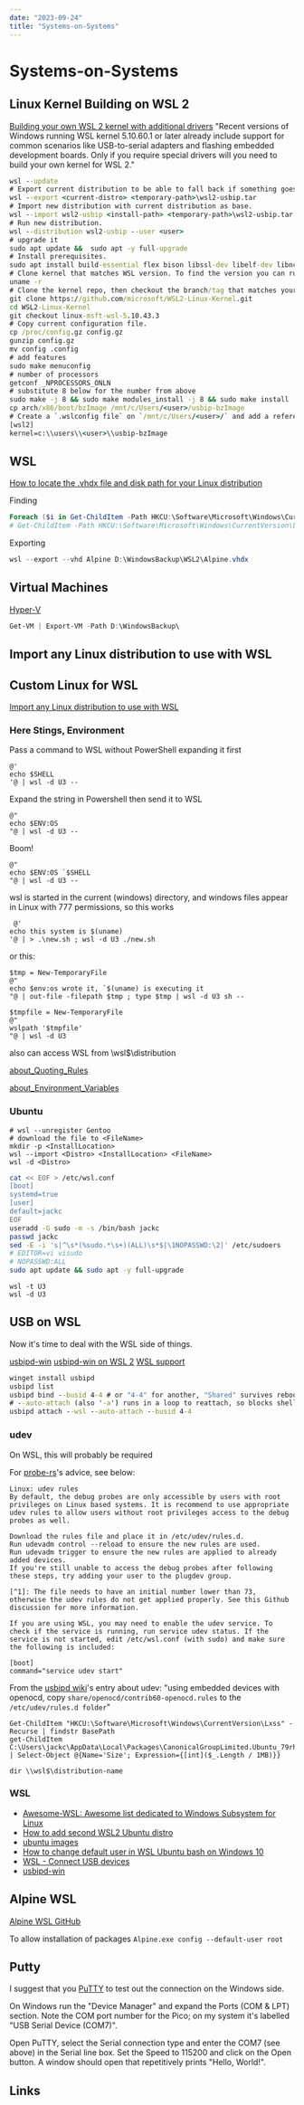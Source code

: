 ```yaml
---
date: "2023-09-24"
title: "Systems-on-Systems"
---
```

<!-- markdownlint-disable MD025 -->
# Systems-on-Systems
<!-- markdownlint-enable MD025 -->

## Linux Kernel Building on WSL 2

[Building your own WSL 2 kernel with additional drivers](https://github.com/dorssel/usbipd-win/wiki/WSL-support#building-your-own-wsl-2-kernel-with-additional-drivers)
"Recent versions of Windows running WSL kernel 5.10.60.1 or later already include support for common scenarios like USB-to-serial adapters and flashing embedded development boards. Only if you require special drivers will you need to build your own kernel for WSL 2."

```cmd
wsl --update
# Export current distribution to be able to fall back if something goes wrong.
wsl --export <current-distro> <temporary-path>\wsl2-usbip.tar
# Import new distribution with current distribution as base.
wsl --import wsl2-usbip <install-path> <temporary-path>\wsl2-usbip.tar
# Run new distribution.
wsl --distribution wsl2-usbip --user <user>
# upgrade it
sudo apt update &&  sudo apt -y full-upgrade
# Install prerequisites.
sudo apt install build-essential flex bison libssl-dev libelf-dev libncurses-dev autoconf libudev-dev libtool
# Clone kernel that matches WSL version. To find the version you can run.
uname -r
# Clone the kernel repo, then checkout the branch/tag that matches your kernel version
git clone https://github.com/microsoft/WSL2-Linux-Kernel.git
cd WSL2-Linux-Kernel
git checkout linux-msft-wsl-5.10.43.3
# Copy current configuration file.
cp /proc/config.gz config.gz
gunzip config.gz
mv config .config
# add features
sudo make menuconfig
# number of processors
getconf _NPROCESSORS_ONLN
# substitute 8 below for the number from above
sudo make -j 8 && sudo make modules_install -j 8 && sudo make install -j 8
cp arch/x86/boot/bzImage /mnt/c/Users/<user>/usbip-bzImage
# Create a `.wslconfig file` on `/mnt/c/Users/<user>/` and add a reference to the created image with the following.
[wsl2]
kernel=c:\\users\\<user>\\usbip-bzImage
```

## WSL

[How to locate the .vhdx file and disk path for your Linux distribution](https://learn.microsoft.com/en-us/windows/wsl/disk-space#how-to-locate-the-vhdx-file-and-disk-path-for-your-linux-distribution)

Finding

```PowerShell
Foreach ($i in Get-ChildItem -Path HKCU:\Software\Microsoft\Windows\CurrentVersion\Lxss) {write-host $i.GetValue("BasePath")}
# Get-ChildItem -Path HKCU:\Software\Microsoft\Windows\CurrentVersion\Lxss | foreach-object {write-host $_.GetValue("BasePath")}
```

Exporting

```PowerShell
wsl --export --vhd Alpine D:\WindowsBackup\WSL2\Alpine.vhdx
```

## Virtual Machines

[Hyper-V](https://learn.microsoft.com/en-us/windows-server/virtualization/hyper-v/hyper-v-on-windows-server)

```PowerShell
Get-VM | Export-VM -Path D:\WindowsBackup\
```

## Import any Linux distribution to use with WSL

## Custom Linux for WSL

[Import any Linux distribution to use with WSL](https://learn.microsoft.com/en-us/windows/wsl/use-custom-distro)

### Here Stings, Environment

Pass a command to WSL without PowerShell expanding it first

```PS
@'
echo $SHELL
'@ | wsl -d U3 --
```

Expand the string in Powershell then send it to WSL

```PS
@"
echo $ENV:OS
"@ | wsl -d U3 --
```

Boom!

```PS
@"
echo $ENV:OS `$SHELL
"@ | wsl -d U3 --
```

wsl is started in the current (windows) directory, and windows files appear in Linux with 777 permissions, so this works

```PS
 @'
echo this system is $(uname)
'@ | > .\new.sh ; wsl -d U3 ./new.sh
```

or this:

```PS
$tmp = New-TemporaryFile
@"
echo $env:os wrote it, `$(uname) is executing it
"@ | out-file -filepath $tmp ; type $tmp | wsl -d U3 sh --
```

```PS
$tmpfile = New-TemporaryFile
@"
wslpath '$tmpfile'
"@ | wsl -d U3
```

also can access WSL from \\wsl$\distribution

[about_Quoting_Rules](https://learn.microsoft.com/en-us/powershell/module/microsoft.powershell.core/about/about_quoting_rules?view=powershell-7.3)

[about_Environment_Variables](https://learn.microsoft.com/en-us/powershell/module/microsoft.powershell.core/about/about_environment_variables?view=powershell-7.3)

### Ubuntu

```PS
# wsl --unregister Gentoo
# download the file to <FileName>
mkdir -p <InstallLocation>
wsl --import <Distro> <InstallLocation> <FileName>
wsl -d <Distro>
```

```bash
cat << EOF > /etc/wsl.conf
[boot]
systemd=true
[user]
default=jackc
EOF
useradd -G sudo -m -s /bin/bash jackc
passwd jackc
sed -E -i 's|^\s*(%sudo.*\s+)(ALL)\s*$|\1NOPASSWD:\2|' /etc/sudoers
# EDITOR=vi visudo
# NOPASSWD:ALL
sudo apt update && sudo apt -y full-upgrade
```

```PS
wsl -t U3
wsl -d U3
```

## USB on WSL

Now it's time to deal with the WSL side of things.

[usbipd-win](https://github.com/dorssel/usbipd-win)
[usbipd-win on WSL 2](https://github.com/dorssel/usbipd-win#wsl-2)
[WSL support](https://github.com/dorssel/usbipd-win/wiki/WSL-support)

```cmd
winget install usbipd
usbipd list
usbipd bind --busid 4-4 # or "4-4" for another, "Shared" survives reboot
# --auto-attach (also '-a') runs in a loop to reattach, so blocks shell.
usbipd attach --wsl --auto-attach --busid 4-4
```

### udev

On WSL, this will probably be required

For [probe-rs](https://probe.rs/docs/getting-started/probe-setup/#linux%3A-udev-rules)'s advice, see below:

```
Linux: udev rules
By default, the debug probes are only accessible by users with root privileges on Linux based systems. It is recommend to use appropriate udev rules to allow users without root privileges access to the debug probes as well.

Download the rules file and place it in /etc/udev/rules.d.
Run udevadm control --reload to ensure the new rules are used.
Run udevadm trigger to ensure the new rules are applied to already added devices.
If you're still unable to access the debug probes after following these steps, try adding your user to the plugdev group.

[^1]: The file needs to have an initial number lower than 73, otherwise the udev rules do not get applied properly. See this Github discussion for more information.

If you are using WSL, you may need to enable the udev service. To check if the service is running, run service udev status. If the service is not started, edit /etc/wsl.conf (with sudo) and make sure the following is included:

[boot]
command="service udev start"
```

From the [usbipd wiki](https://github.com/dorssel/usbipd-win/wiki/WSL-support#udev)'s entry about udev:  "using embedded devices with openocd, copy `share/openocd/contrib60-openocd.rules` to the `/etc/udev/rules.d folder`"

```PS
Get-ChildItem "HKCU:\Software\Microsoft\Windows\CurrentVersion\Lxss" -Recurse | findstr BasePath
get-ChildItem C:\Users\jackc\AppData\Local\Packages\CanonicalGroupLimited.Ubuntu_79rhkp1fndgsc\LocalState\ext4.vhdx | Select-Object @{Name='Size'; Expression={[int]($_.Length / 1MB)}}
```

```PS
dir \\wsl$\distribution-name
```

### WSL

* [Awesome-WSL: Awesome list dedicated to Windows Subsystem for Linux](https://github.com/sirredbeard/Awesome-WSL#10-gui-apps)
* [How to add second WSL2 Ubuntu distro](https://superuser.com/questions/1515246/how-to-add-second-wsl2-ubuntu-distro-fresh-install)
* [ubuntu images](https://cloud-images.ubuntu.com/wsl/)
* [How to change default user in WSL Ubuntu bash on Windows 10](https://askubuntu.com/questions/816732/how-to-change-default-user-in-wsl-ubuntu-bash-on-windows-10)
* [WSL - Connect USB devices](https://learn.microsoft.com/en-us/windows/wsl/connect-usb)
* [usbipd-win](https://github.com/dorssel/usbipd-win)

## Alpine WSL

[Alpine WSL GitHub](https://github.com/agowa338/WSL-DistroLauncher-Alpine)

To allow installation of packages
`Alpine.exe config --default-user root`

## Putty

I suggest that you [PuTTY](https://www.chiark.greenend.org.uk/~sgtatham/putty/latest.html) to test out the connection on the Windows side.

On Windows run the "Device Manager" and expand the Ports (COM & LPT) section. Note the COM port number for the Pico; on my system it's labelled "USB Serial Device (COM7)".

Open PuTTY, select the Serial connection type and enter the COM7 (see above) in the Serial line box. Set the Speed to 115200 and click on the Open button. A window should open that repetitively prints "Hello, World!".

## Links

<!-- markdownlint-disable MD034 -->
<!-- markdownlint-enable MD034 -->
